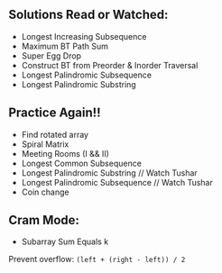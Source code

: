 ## Solutions Read or Watched:
- Longest Increasing Subsequence
- Maximum BT Path Sum
- Super Egg Drop
- Construct BT from Preorder & Inorder Traversal
- Longest Palindromic Subsequence
- Longest Palindromic Substring

## Practice Again!!
- Find rotated array
- Spiral Matrix
- Meeting Rooms (I && II)
- Longest Common Subsequence
- Longest Palindromic Substring // Watch Tushar
- Longest Palindromic Subsequence // Watch Tushar
- Coin change

## Cram Mode:
- Subarray Sum Equals k

Prevent overflow: `(left + (right - left)) / 2`

